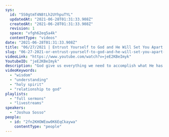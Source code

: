 ```yaml
---
sys:
  id: "5S0gtmT4N8tLh2UYhpuTYL"
  updatedAt: "2021-06-28T01:31:33.908Z"
  createdAt: "2021-06-28T01:31:33.908Z"
  revision: 1
  space: "vfgh62eq5a4k"
  contentType: "videos"
date: "2021-06-28T01:31:33.908Z"
title: "06/27/2021 | Entrust Yourself to God and He Will Set You Apart (Pastor Joshua Sosso)"
slug: "06-27-2021-or-entrust-yourself-to-god-and-he-will-set-you-apart-pastor"
videoLink: "https://www.youtube.com/watch?v=jeE2KBeImyk"
YoutubeID: "jeE2KBeImyk"
description: "God give us everything we need to accomplish what He has set before us. Like He did with Daniel, God will exalt us above our peers when we honor Him and allow Him to lead us. If we truly believe that ultimate wisdom comes from the Holy Spirit, then we must obey and submit to His leading. He should be first place we should look for answers, how to solve problems, and the next step we should take. See the areas that God has placed us as areas we are responsible for and turn to Him with all our heart, soul and strength like King Josiah did. Have a passion and fervent obedience for the Lord because now is our season of implementation! This sermon was delivered by Pastor Joshua Sosso at Freedom Fellowship Church International on June 27, 2021."
videoKeywords:
  - "wisdom"
  - "understanding"
  - "holy spirit"
  - "relationship to god"
playlists:
  - "full sermons"
  - "livestreams"
speakers:
  - "Joshua Sosso"
people:
  - id: "2fn2KHOWEow0K6EqCkaywa"
    contentType: "people"
---
```

